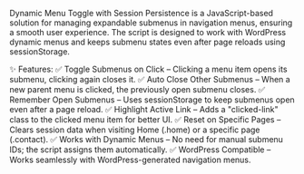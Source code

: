 Dynamic Menu Toggle with Session Persistence is a JavaScript-based solution for managing expandable submenus in navigation menus, ensuring a smooth user experience. The script is designed to work with WordPress dynamic menus and keeps submenu states even after page reloads using sessionStorage.

✨ Features:
✅ Toggle Submenus on Click – Clicking a menu item opens its submenu, clicking again closes it.
✅ Auto Close Other Submenus – When a new parent menu is clicked, the previously open submenu closes.
✅ Remember Open Submenus – Uses sessionStorage to keep submenus open even after a page reload.
✅ Highlight Active Link – Adds a "clicked-link" class to the clicked menu item for better UI.
✅ Reset on Specific Pages – Clears session data when visiting Home (.home) or a specific page (.contact).
✅ Works with Dynamic Menus – No need for manual submenu IDs; the script assigns them automatically.
✅ WordPress Compatible – Works seamlessly with WordPress-generated navigation menus.
